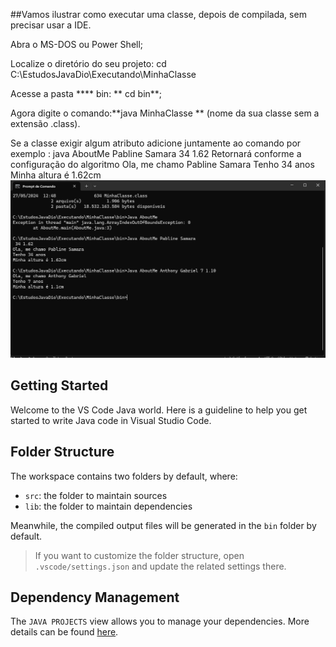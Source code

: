 ##Vamos ilustrar como executar uma classe, depois de compilada, sem precisar usar a IDE.

Abra o MS-DOS ou Power Shell;

Localize o diretório do seu projeto: 
cd C:\EstudosJavaDio\Executando\MinhaClasse

Acesse a pasta **** bin: ** cd bin**;

Agora digite o comando:**java MinhaClasse ** (nome da sua classe sem a extensão .class).

Se a classe exigir algum atributo adicione juntamente ao comando por exemplo :
java AboutMe Pabline Samara 34 1.62
Retornará conforme a configuração do algoritmo 
Ola, me chamo Pabline Samara
Tenho 34 anos
Minha altura é 1.62cm
<img src="https://github.com/pablinesamara/MinhaClasse/blob/main/Captura%20de%20tela%202024-05-27%20132008.png">


## Getting Started

Welcome to the VS Code Java world. Here is a guideline to help you get started to write Java code in Visual Studio Code.

## Folder Structure

The workspace contains two folders by default, where:

- `src`: the folder to maintain sources
- `lib`: the folder to maintain dependencies

Meanwhile, the compiled output files will be generated in the `bin` folder by default.

> If you want to customize the folder structure, open `.vscode/settings.json` and update the related settings there.

## Dependency Management

The `JAVA PROJECTS` view allows you to manage your dependencies. More details can be found [here](https://github.com/microsoft/vscode-java-dependency#manage-dependencies).
